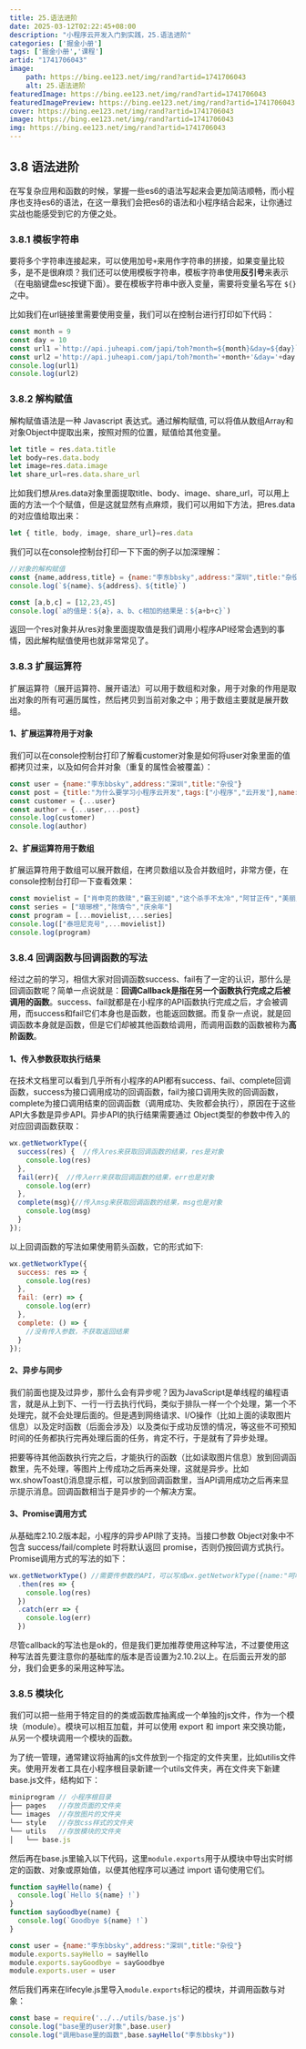 ```yaml
---
title: 25.语法进阶
date: 2025-03-12T02:22:45+08:00
description: "小程序云开发入门到实践，25.语法进阶"
categories: ['掘金小册']
tags: ['掘金小册','课程']
artid: "1741706043"
image:
    path: https://bing.ee123.net/img/rand?artid=1741706043
    alt: 25.语法进阶
featuredImage: https://bing.ee123.net/img/rand?artid=1741706043
featuredImagePreview: https://bing.ee123.net/img/rand?artid=1741706043
cover: https://bing.ee123.net/img/rand?artid=1741706043
image: https://bing.ee123.net/img/rand?artid=1741706043
img: https://bing.ee123.net/img/rand?artid=1741706043
---
```


## 3.8 语法进阶
在写复杂应用和函数的时候，掌握一些es6的语法写起来会更加简洁顺畅，而小程序也支持es6的语法，在这一章我们会把es6的语法和小程序结合起来，让你通过实战也能感受到它的方便之处。

### 3.8.1 模板字符串
要将多个字符串连接起来，可以使用加号`+`来用作字符串的拼接，如果变量比较多，是不是很麻烦？我们还可以使用模板字符串，模板字符串使用**反引号**来表示（在电脑键盘esc按键下面）。要在模板字符串中嵌入变量，需要将变量名写在 `${}` 之中。

比如我们在url链接里需要使用变量，我们可以在控制台进行打印如下代码：
```javascript
const month = 9
const day = 10
const url1 =`http://api.juheapi.com/japi/toh?month=${month}&day=${day}`
const url2 ='http://api.juheapi.com/japi/toh?month='+month+'&day='+day
console.log(url1)
console.log(url2)
```

### 3.8.2 解构赋值
解构赋值语法是一种 Javascript 表达式。通过解构赋值, 可以将值从数组Array和对象Object中提取出来，按照对照的位置，赋值给其他变量。

```javascript
let title = res.data.title
let body=res.data.body
let image=res.data.image
let share_url=res.data.share_url
```
比如我们想从res.data对象里面提取title、body、image、share_url，可以用上面的方法一个个赋值，但是这就显然有点麻烦，我们可以用如下方法，把res.data的对应值给取出来：
```javascript
let { title, body, image, share_url}=res.data
```
我们可以在console控制台打印一下下面的例子以加深理解：
```javascript
//对象的解构赋值
const {name,address,title} = {name:"李东bbsky",address:"深圳",title:"杂役"}
console.log(`${name}、${address}、${title}`)

const [a,b,c] = [12,23,45]
console.log(`a的值是：${a}，a、b、c相加的结果是：${a+b+c}`)
```
返回一个res对象并从res对象里面提取值是我们调用小程序API经常会遇到的事情，因此解构赋值使用也就非常常见了。

### 3.8.3 扩展运算符
扩展运算符（展开运算符、展开语法）可以用于数组和对象，用于对象的作用是取出对象的所有可遍历属性，然后拷贝到当前对象之中；用于数组主要就是展开数组。

#### 1、扩展运算符用于对象
我们可以在console控制台打印了解看customer对象是如何将user对象里面的值都拷贝过来，以及如何合并对象（重复的属性会被覆盖）：
```javascript
const user = {name:"李东bbsky",address:"深圳",title:"杂役"}
const post = {title:"为什么要学习小程序云开发",tags:["小程序","云开发"],name:"小云"}
const customer = {...user}
const author = {...user,...post}
console.log(customer)
console.log(author)
```

#### 2、扩展运算符用于数组
扩展运算符用于数组可以展开数组，在拷贝数组以及合并数组时，非常方便，在console控制台打印一下查看效果：
```javascript
const movielist = ["肖申克的救赎","霸王别姬","这个杀手不太冷","阿甘正传","美丽人生"]
const series = ["琅琊榜","陈情令","庆余年"]
const program = [...movielist,...series]
console.log(["泰坦尼克号",...movielist])
console.log(program)
```

### 3.8.4 回调函数与回调函数的写法
经过之前的学习，相信大家对回调函数success、fail有了一定的认识，那什么是回调函数呢？简单一点说就是：**回调Callback是指在另一个函数执行完成之后被调用的函数**。success、fail就都是在小程序的API函数执行完成之后，才会被调用，而success和fail它们本身也是函数，也能返回数据。而复杂一点说，就是回调函数本身就是函数，但是它们却被其他函数给调用，而调用函数的函数被称为**高阶函数**。

#### 1、传入参数获取执行结果
在技术文档里可以看到几乎所有小程序的API都有success、fail、complete回调函数，success为接口调用成功的回调函数，fail为接口调用失败的回调函数，complete为接口调用结束的回调函数（调用成功、失败都会执行），原因在于这些API大多数是异步API。异步API的执行结果需要通过 Object类型的参数中传入的对应回调函数获取：

```javascript
wx.getNetworkType({
  success(res) {  //传入res来获取回调函数的结果，res是对象
    console.log(res)
  },
  fail(err){  //传入err来获取回调函数的结果，err也是对象
    console.log(err)
  },
  complete(msg){//传入msg来获取回调函数的结果，msg也是对象
    console.log(msg)
  }
});
```
以上回调函数的写法如果使用箭头函数，它的形式如下:
```javascript
wx.getNetworkType({
  success: res => {
    console.log(res)
  },
  fail: (err) => {
    console.log(err)
  },
  complete: () => {
    //没有传入参数，不获取返回结果
  }
});
```

#### 2、异步与同步
我们前面也提及过异步，那什么会有异步呢？因为JavaScript是单线程的编程语言，就是从上到下、一行一行去执行代码，类似于排队一样一个个处理，第一个不处理完，就不会处理后面的。但是遇到网络请求、I/O操作（比如上面的读取图片信息）以及定时函数（后面会涉及）以及类似于成功反馈的情况，等这些不可预知时间的任务都执行完再处理后面的任务，肯定不行，于是就有了异步处理。

把要等待其他函数执行完之后，才能执行的函数（比如读取图片信息）放到回调函数里，先不处理，等图片上传成功之后再来处理，这就是异步。比如wx.showToast()消息提示框，可以放到回调函数里，当API调用成功之后再来显示提示消息。回调函数相当于是异步的一个解决方案。

#### 3、Promise调用方式
从基础库2.10.2版本起，小程序的异步API除了支持。当接口参数 Object对象中不包含 success/fail/complete 时将默认返回 promise，否则仍按回调方式执行。Promise调用方式的写法的如下：

```javascript
wx.getNetworkType() //需要传参数的API，可以写成wx.getNetworkType({name:"呵呵"})
  .then(res => {
    console.log(res)
  })
  .catch(err => {
    console.log(err)
  })
```
尽管callback的写法也是ok的，但是我们更加推荐使用这种写法，不过要使用这种写法首先要注意你的基础库的版本是否设置为2.10.2以上。在后面云开发的部分，我们会更多的采用这种写法。

### 3.8.5 模块化
我们可以把一些用于特定目的的类或函数库抽离成一个单独的js文件，作为一个模块（module）。模块可以相互加载，并可以使用 export 和 import 来交换功能，从另一个模块调用一个模块的函数。

为了统一管理，通常建议将抽离的js文件放到一个指定的文件夹里，比如utilis文件夹。使用开发者工具在小程序根目录新建一个utils文件夹，再在文件夹下新建base.js文件，结构如下：
```javascript
miniprogram // 小程序根目录
├── pages   //存放页面的文件夹
└── images  //存放图片的文件夹
└── style   //存放css样式的文件夹 
└── utils   //存放模块的文件夹
│   └── base.js
```
然后再在base.js里输入以下代码，这里`module.exports`用于从模块中导出实时绑定的函数、对象或原始值，以便其他程序可以通过 import 语句使用它们。
```javascript
function sayHello(name) {
  console.log(`Hello ${name} !`)
}
function sayGoodbye(name) {
  console.log(`Goodbye ${name} !`)
}

const user = {name:"李东bbsky",address:"深圳",title:"杂役"}
module.exports.sayHello = sayHello
module.exports.sayGoodbye = sayGoodbye
module.exports.user = user
```
然后我们再来在lifecyle.js里导入`module.exports`标记的模块，并调用函数与对象：

```javascript
const base = require('../../utils/base.js')
console.log("base里的user对象",base.user)
console.log("调用base里的函数",base.sayHello("李东bbsky"))
```
